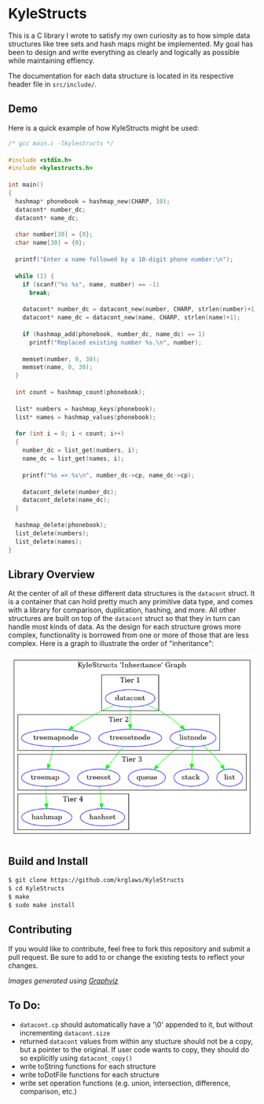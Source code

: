 # KyleStructs
This is a C library I wrote to satisfy my own curiosity as to how simple data structures like tree sets and hash maps might be implemented. My goal has been to design and write everything as clearly and logically as possible while maintaining effiency.

The documentation for each data structure is located in its respective header file in `src/include/`.

## Demo
Here is a quick example of how KyleStructs might be used:

```c
/* gcc main.c -lkylestructs */

#include <stdio.h>
#include <kylestructs.h>

int main()
{
  hashmap* phonebook = hashmap_new(CHARP, 10);
  datacont* number_dc;
  datacont* name_dc;

  char number[30] = {0};
  char name[30] = {0};
  
  printf("Enter a name followed by a 10-digit phone number:\n");

  while (1) {
    if (scanf("%s %s", name, number) == -1)
      break;

    datacont* number_dc = datacont_new(number, CHARP, strlen(number)+1);
    datacont* name_dc = datacont_new(name, CHARP, strlen(name)+1);

    if (hashmap_add(phonebook, number_dc, name_dc) == 1)
      printf("Replaced existing number %s.\n", number);
      
    memset(number, 0, 30);
    memset(name, 0, 30);
  }

  int count = hashmap_count(phonebook);

  list* numbers = hashmap_keys(phonebook);
  list* names = hashmap_values(phonebook);

  for (int i = 0; i < count; i++)
  {
    number_dc = list_get(numbers, i);
    name_dc = list_get(names, i);

    printf("%s => %s\n", number_dc->cp, name_dc->cp);

    datacont_delete(number_dc);
    datacont_delete(name_dc);
  }

  hashmap_delete(phonebook);
  list_delete(numbers);
  list_delete(names);
}
```

## Library Overview
At the center of all of these different data structures is the `datacont` struct. It is a container that can hold pretty much any primitive data type, and comes with a library for comparison, duplication, hashing, and more. All other structures are built on top of the `datacont` struct so that they in turn can handle most kinds of data. As the design for each structure grows more complex, functionality is borrowed from one or more of those that are less complex. Here is a graph to illustrate the order of "inheritance":

![Overview](samples/inheritance_graph.png)

## Build and Install
```sh
$ git clone https://github.com/krglaws/KyleStructs
$ cd KyleStructs
$ make
$ sudo make install
```

## Contributing
If you would like to contribute, feel free to fork this repository and submit a pull request. Be sure to add to or change the existing tests to reflect your changes.

_Images generated using [Graphviz](https://www.graphviz.org/)_
## To Do:
- `datacont.cp` should automatically have a '\0' appended to it, but without incrementing `datacont.size`
- returned `datacont` values from within any stucture should not be a copy, but a pointer to the original. If user code wants to copy, they should do so explicitly using `datacont_copy()`
- write toString functions for each structure
- write toDotFile functions for each structure
- write set operation functions (e.g. union, intersection, difference, comparison, etc.)

